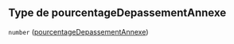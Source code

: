 ## Type de pourcentageDepassementAnnexe

`number` ([pourcentageDepassementAnnexe](frw-bind-definitions-pdf-properties-pourcentagedepassementannexe.md))
